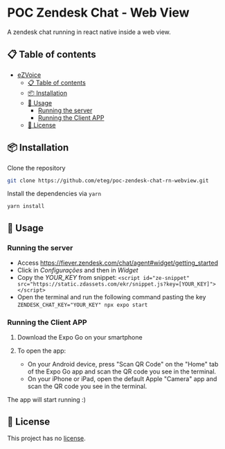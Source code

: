 # POC Zendesk Chat - Web View

A zendesk chat running in react native inside a web view.

## 📋 Table of contents

- [eZVoice](#ezvoice)
  - [📋 Table of contents](#-table-of-contents)
  - [📦 Installation](#-installation)
  - [🚀 Usage](#-usage)
    - [Running the server](#running-the-server)
    - [Running the Client APP](#running-the-client-app)
  - [📜 License](#-license)

## 📦 Installation

Clone the repository

```bash
git clone https://github.com/eteg/poc-zendesk-chat-rn-webview.git
```

Install the dependencies via `yarn`

```bash
yarn install
```

## 🚀 Usage

### Running the server

- Access https://fiever.zendesk.com/chat/agent#widget/getting_started
- Click in _Configurações_ and then in _Widget_
- Copy the _YOUR_KEY_ from snippet:
  `<script id="ze-snippet" src="https://static.zdassets.com/ekr/snippet.js?key=[YOUR_KEY]"> </script>`
- Open the terminal and run the following command pasting the key `ZENDESK_CHAT_KEY="YOUR_KEY" npx expo start`

### Running the Client APP

1. Download the Expo Go on your smartphone

2. To open the app:
   - On your Android device, press "Scan QR Code" on the "Home" tab of the Expo Go app and scan the QR code you see in the terminal.
   - On your iPhone or iPad, open the default Apple "Camera" app and scan the QR code you see in the terminal.

The app will start running :)

## 📜 License

This project has no [license](https://docs.github.com/en/repositories/managing-your-repositorys-settings-and-features/customizing-your-repository/licensing-a-repository#:~:text=You%27re%20under%20no%20obligation%20to%20choose%20a%20license.%20However%2C%20without%20a%20license%2C%20the%20default%20copyright%20laws%20apply%2C%20meaning%20that%20you%20retain%20all%20rights%20to%20your%20source%20code%20and%20no%20one%20may%20reproduce%2C%20distribute%2C%20or%20create%20derivative%20works%20from%20your%20work.).
